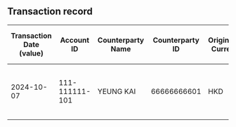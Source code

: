 ## Transaction record
| Transaction Date (value) | Account ID | Counterparty Name | Counterparty ID | Originating Currency | Originating Amount | Debit Credit Indicator | Beneficiary Bank Raw | Originator Bank Raw | Beneficiary Name | Originator Account Number | Transaction Type Source | Transaction Code Description | Sending Bank Account Number | Sending Bank Address | Converted Amount | Fraud payment |
| --- | --- | --- | --- | --- | --- | --- | --- | --- | --- | --- | --- | --- | --- | --- | --- | --- |
| 2024-10-07 | 111-111111-101 | YEUNG KAI | 66666666601 | HKD | 192500 | C | Hang Seng Bank Ltd. | Bank of China (Hong Kong) Limited | CHAN TAI MAN | 66666666601 | CWTF | Default transaction | NaN | Bank of China (Hong Kong) Limited HK | 192500 | 1 |